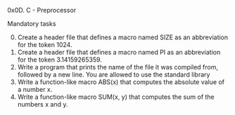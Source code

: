 0x0D. C - Preprocessor

Mandatory tasks

0. Create a header file that defines a macro named SIZE as an abbreviation for the token 1024.
1. Create a header file that defines a macro named PI as an abbreviation for the token 3.14159265359.
2. Write a program that prints the name of the file it was compiled from, followed by a new line.
	You are allowed to use the standard library
3. Write a function-like macro ABS(x) that computes the absolute value of a number x.
4. Write a function-like macro SUM(x, y) that computes the sum of the numbers x and y.
